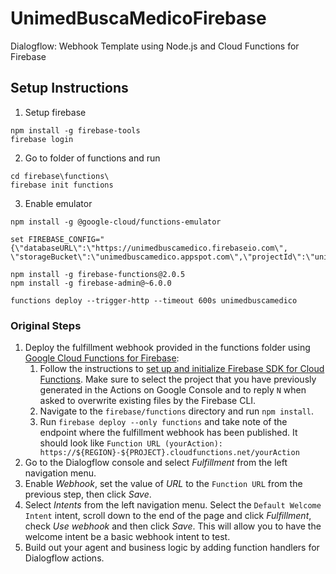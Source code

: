# UnimedBuscaMedicoFirebase

Dialogflow: Webhook Template using Node.js and Cloud Functions for Firebase

## Setup Instructions

1. Setup firebase

```
npm install -g firebase-tools
firebase login
```

2. Go to folder of functions and run

```
cd firebase\functions\
firebase init functions
```

3. Enable emulator

```
npm install -g @google-cloud/functions-emulator

set FIREBASE_CONFIG="{\"databaseURL\":\"https://unimedbuscamedico.firebaseio.com\", \"storageBucket\":\"unimedbuscamedico.appspot.com\",\"projectId\":\"unimedbuscamedico\"}"

npm install -g firebase-functions@2.0.5
npm install -g firebase-admin@~6.0.0

functions deploy --trigger-http --timeout 600s unimedbuscamedico
```

### Original Steps

1. Deploy the fulfillment webhook provided in the functions folder using [Google Cloud Functions for Firebase](https://firebase.google.com/docs/functions/):
   1. Follow the instructions to [set up and initialize Firebase SDK for Cloud Functions](https://firebase.google.com/docs/functions/get-started#set_up_and_initialize_functions_sdk). Make sure to select the project that you have previously generated in the Actions on Google Console and to reply `N` when asked to overwrite existing files by the Firebase CLI.
   2. Navigate to the <code>firebase/functions</code> directory and run <code>npm install</code>.
   3. Run `firebase deploy --only functions` and take note of the endpoint where the fulfillment webhook has been published. It should look like `Function URL (yourAction): https://${REGION}-${PROJECT}.cloudfunctions.net/yourAction`
2. Go to the Dialogflow console and select _Fulfillment_ from the left navigation menu.
3. Enable _Webhook_, set the value of _URL_ to the `Function URL` from the previous step, then click _Save_.
4. Select _Intents_ from the left navigation menu. Select the `Default Welcome Intent` intent, scroll down to the end of the page and click _Fulfillment_, check _Use webhook_ and then click _Save_. This will allow you to have the welcome intent be a basic webhook intent to test.
5. Build out your agent and business logic by adding function handlers for Dialogflow actions.
